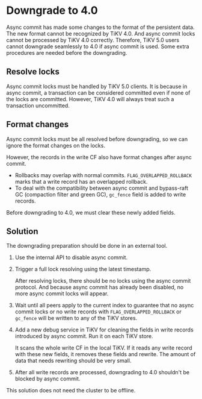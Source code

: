# Downgrade to 4.0

Async commit has made some changes to the format of the persistent data. The new format cannot be recognized by TiKV 4.0. And async commit locks cannot be processed by TiKV 4.0 correctly. Therefore, TiKV 5.0 users cannot downgrade seamlessly to 4.0 if async commit is used. Some extra procedures are needed before the downgrading.

## Resolve locks

Async commit locks must be handled by TiKV 5.0 clients. It is because in async commit, a transaction can be considered committed even if none of the locks are committed. However, TiKV 4.0 will always treat such a transaction uncommitted.

## Format changes

Async commit locks must be all resolved before downgrading, so we can ignore the format changes on the locks.

However, the records in the write CF also have format changes after async commit.

* Rollbacks may overlap with normal commits. `FLAG_OVERLAPPED_ROLLBACK` marks that a write record has an overlapped rollback.
* To deal with the compatibility between async commit and bypass-raft GC (compaction filter and green GC), `gc_fence` field is added to write records.

Before downgrading to 4.0, we must clear these newly added fields.

## Solution

The downgrading preparation should be done in an external tool.

1. Use the internal API to disable async commit.

2. Trigger a full lock resolving using the latest timestamp.

   After resolving locks, there should be no locks using the async commit protocol. And because async commit has already been disabled, no more async commit locks will appear.

3. Wait until all peers apply to the current index to guarantee that no async commit locks or no write records with `FLAG_OVERLAPPED_ROLLBACK` or `gc_fence` will be written to any of the TiKV stores.

4. Add a new debug service in TiKV for cleaning the fields in write records introduced by async commit. Run it on each TiKV store.

   It scans the whole write CF in the local TiKV. If it reads any write record with these new fields, it removes these fields and rewrite. The amount of data that needs rewriting should be very small.

5. After all write records are processed, downgrading to 4.0 shouldn't be blocked by async commit.

This solution does not need the cluster to be offline.


